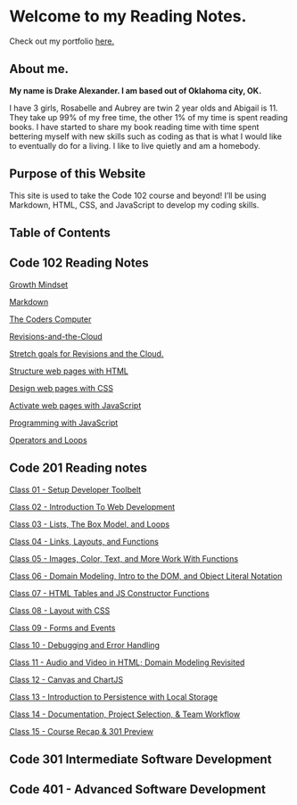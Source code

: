 # Welcome to my Reading Notes.

Check out my portfolio [here.](https://github.com/Drake-Alexander)

## About me.

**My name is Drake Alexander. I am based out of Oklahoma city, OK.** 

I have 3 girls, Rosabelle and Aubrey are twin 2 year olds and Abigail is 11. They take up 99% of my free time, the other 1% of my time is spent reading books. I have started to share my book reading time with time spent bettering myself with new skills such as coding as that is what I would like to eventually do for a living. I like to live quietly and am a homebody. 

## Purpose of this Website

This site is used to take the Code 102 course and beyond! I’ll be using Markdown, HTML, CSS, and JavaScript to develop my coding skills.

## Table of Contents

## Code 102 Reading Notes
[Growth Mindset](https://drake-alexander.github.io/reading-notes/102/Growth-Mindset)

[Markdown](https://drake-alexander.github.io/reading-notes/102/Markdown)

[The Coders Computer](https://drake-alexander.github.io/reading-notes/102/The-Coder's-Computer)

[Revisions-and-the-Cloud](https://drake-alexander.github.io/reading-notes/102/Revisions-and-the-Cloud)

[Stretch goals for Revisions and the Cloud.](https://drake-alexander.github.io/reading-notes/102/Stretch-goals-for-102)

[Structure web pages with HTML](https://drake-alexander.github.io/reading-notes/102/Structure-web-pages-with-HTML)

[Design web pages with CSS](https://drake-alexander.github.io/reading-notes/102/Design-web-pages-with-CSS)

[Activate web pages with JavaScript](https://drake-alexander.github.io/reading-notes/102/Activate-web-pages-with-JavaScript)

[Programming with JavaScript](https://drake-alexander.github.io/reading-notes/102/Programming-with-JavaScript)

[Operators and Loops](https://drake-alexander.github.io/reading-notes/102/Operators-and-Loops)

## Code 201 Reading notes

[Class 01 - Setup Developer Toolbelt](https://drake-alexander.github.io/reading-notes/201/Lesson-1)

[Class 02 - Introduction To Web Development](https://drake-alexander.github.io/reading-notes/201/Lesson-2)

[Class 03 - Lists, The Box Model, and Loops](https://drake-alexander.github.io/reading-notes/201/Lesson-3)

[Class 04 - Links, Layouts, and Functions](https://drake-alexander.github.io/reading-notes/201/Lesson-4)

[Class 05 - Images, Color, Text, and More Work With Functions](https://drake-alexander.github.io/reading-notes/201/Lesson-5)

[Class 06 - Domain Modeling, Intro to the DOM, and Object Literal Notation](https://drake-alexander.github.io/reading-notes/201/Lesson-6)

[Class 07 - HTML Tables and JS Constructor Functions](https://drake-alexander.github.io/reading-notes/201/Lesson-7)

[Class 08 - Layout with CSS](https://drake-alexander.github.io/reading-notes/201/Lesson-8)

[Class 09 - Forms and Events](https://drake-alexander.github.io/reading-notes/201/Lesson-9)

[Class 10 - Debugging and Error Handling](https://drake-alexander.github.io/reading-notes/201/Lesson-10)

[Class 11 - Audio and Video in HTML; Domain Modeling Revisited](https://drake-alexander.github.io/reading-notes/201/Lesson-11)

[Class 12 - Canvas and ChartJS](https://drake-alexander.github.io/reading-notes/201/Lesson-12)

[Class 13 - Introduction to Persistence with Local Storage](https://drake-alexander.github.io/reading-notes/201/Lesson-13)

[Class 14 - Documentation, Project Selection, & Team Workflow](https://drake-alexander.github.io/reading-notes/201/Lesson-14)

[Class 15 - Course Recap & 301 Preview](https://drake-alexander.github.io/reading-notes/201/Lesson-15)

## Code 301 Intermediate Software Development

## Code 401 - Advanced Software Development

